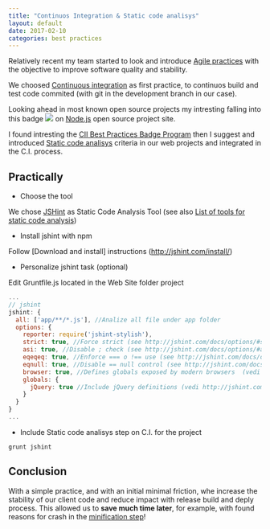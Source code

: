 ```yaml
---
title: "Continuos Integration & Static code analisys"
layout: default
date: 2017-02-10
categories: best practices
---
```


Relatively recent my team started to look and introduce [Agile practices](https://en.wikipedia.org/wiki/Category:Agile_software_development) with the objective to improve software quality and stability.

We choosed [Continuous integration](https://en.wikipedia.org/wiki/Continuous_integration) as first practice, to continuos build and test code commited (with git in the development branch in our case).

Looking ahead in most known open source projects my intresting falling into this badge <img src="https://bestpractices.coreinfrastructure.org/projects/29/badge"> on [Node.js](https://github.com/nodejs/node) open source project site.

I found intresting the [CII Best Practices Badge Program](https://bestpractices.coreinfrastructure.org/) then I suggest and introduced [Static code analisys](https://github.com/linuxfoundation/cii-best-practices-badge/blob/master/doc/criteria.md#analysis) criteria in our web projects and integrated in the C.I. process.

## Practically

*   Choose the tool

  We chose [JSHint](http://jshint.com/about/) as Static Code Analysis Tool (see also [List of tools for static code analysis](https://en.wikipedia.org/wiki/List_of_tools_for_static_code_analysis))
  
*   Install jshint with npm

  Follow [Download and install] instructions (http://jshint.com/install/)

*   Personalize jshint task (optional)

  Edit Gruntfile.js located in the Web Site folder project

  ```javascript
  ...
  // jshint
  jshint: {
    all: ['app/**/*.js'], //Analize all file under app folder
    options: {
      reporter: require('jshint-stylish'),
      strict: true, //Force strict (see http://jshint.com/docs/options/#strict)
      asi: true, //Disable ; check (see http://jshint.com/docs/options/#asi)
      eqeqeq: true, //Enforce === o !== use (see http://jshint.com/docs/options/#eqeqeq)
      eqnull: true, //Disable == null control (see http://jshint.com/docs/options/#eqnull)
      browser: true, //Defines globals exposed by modern browsers  (vedi http://jshint.com/docs/options/#browser)
      globals: {
        jQuery: true //Include jQuery definitions (vedi http://jshint.com/docs/options/#jquery)
      }
    }
  }
  ...
  ```

*   Include Static code analisys step on C.I. for the project

  ```
  grunt jshint
  ```

## Conclusion

With a simple practice, and with an initial minimal friction, whe increase the stability of our client code and reduce impact with release build and deply process. This allowed us to **save much time later**, for example, with found reasons for crash in the [minification step](https://en.wikipedia.org/wiki/Minification_(programming))!
